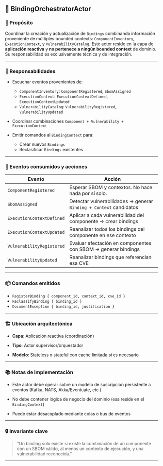 ## 🧭 BindingOrchestratorActor

### 🧠 Propósito

Coordinar la creación y actualización de `Bindings` combinando información proveniente de múltiples bounded contexts: `ComponentInventory`, `ExecutionContext`, y `VulnerabilityCatalog`. Este actor reside en la capa de **aplicación reactiva** y **no pertenece a ningún bounded context** de dominio. Su responsabilidad es exclusivamente técnica y de integración.

---

### 🎯 Responsabilidades

- Escuchar eventos provenientes de:
    - `ComponentInventory`: `ComponentRegistered`, `SbomAssigned`
    - `ExecutionContext`: `ExecutionContextDefined`, `ExecutionContextUpdated`
    - `VulnerabilityCatalog`: `VulnerabilityRegistered`, `VulnerabilityUpdated`
        
- Coordinar combinaciones `Component + Vulnerability + ExecutionContext`
- Emitir comandos al `BindingContext` para:
    - Crear nuevos `Bindings`
    - Reclasificar `Bindings` existentes
        

---

### 🔄 Eventos consumidos y acciones

|Evento|Acción|
|---|---|
|`ComponentRegistered`|Esperar SBOM y contextos. No hace nada por sí solo.|
|`SbomAssigned`|Detectar vulnerabilidades → generar `Binding + Context` candidatos|
|`ExecutionContextDefined`|Aplicar a cada vulnerabilidad del componente → crear bindings|
|`ExecutionContextUpdated`|Reanalizar todos los bindings del componente en ese contexto|
|`VulnerabilityRegistered`|Evaluar afectación en componentes con SBOM → generar bindings|
|`VulnerabilityUpdated`|Reanalizar bindings que referencian esa CVE|

---

### 📦 Comandos emitidos

- `RegisterBinding { component_id, context_id, cve_id }`
- `ReclassifyBinding { binding_id }`
- `DocumentException { binding_id, justification }`
    

---

### 🏗️ Ubicación arquitectónica

- **Capa**: Aplicación reactiva (coordinación)
    
- **Tipo**: Actor supervisor/orquestador
    
- **Modelo**: Stateless o stateful con cache limitada si es necesario
    

---

### 📚 Notas de implementación

- Este actor debe operar sobre un modelo de suscripción persistente a eventos (Kafka, NATS, Akka/Eventuate, etc.)
    
- No debe contener lógica de negocio del dominio (esa reside en el `BindingContext`)
    
- Puede estar desacoplado mediante colas o bus de eventos
    

---

### 🔒 Invariante clave

> “Un binding solo existe si existe la combinación de un componente con un SBOM válido, al menos un contexto de ejecución, y una vulnerabilidad reconocida.”

---